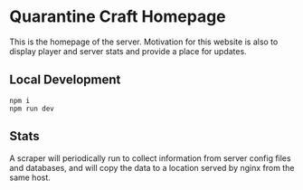 # Quarantine Craft Homepage

This is the homepage of the server. Motivation for this website is also
to display player and server stats and provide a place for updates.

## Local Development

    npm i
    npm run dev

## Stats

A scraper will periodically run to collect information from server
config files and databases, and will copy the data to a location served
by nginx from the same host.
